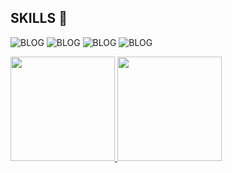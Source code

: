  ## SKILLS 🚀 
   
   ![BLOG](https://img.shields.io/badge/Java-ED8B00?style=for-the-badge&logo=openjdk&logoColor=white)
   ![BLOG](https://img.shields.io/badge/Oracle-F80000?style=for-the-badge&logo=Oracle&logoColor=white)
   ![BLOG](https://img.shields.io/badge/Python-3776AB?style=for-the-badge&logo=python&logoColor=white)
   ![BLOG](https://img.shields.io/badge/C-00599C?style=for-the-badge&logo=c&logoColor=white)
   

<div>
   <a href="https://github.com/leo-oliveira2">
     <img height= "167em" src="https://github-readme-stats.vercel.app/api?username=leo-oliveira2&show_icons=true&theme=github_dark"/>
     <img height= "167em" src="https://github-readme-stats.vercel.app/api/top-langs/?username=leo-oliveira2&layout=compact&theme=github_dark"/>
      </div>
   
  
